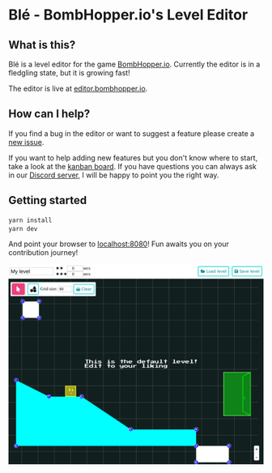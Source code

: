 # Blé - BombHopper.io's Level Editor

## What is this?

Blé is a level editor for the game [BombHopper.io](https://bombhopper.io).
Currently the editor is in a fledgling state, but it is growing fast!

The editor is live at [editor.bombhopper.io](https://editor.bombhopper.io).

## How can I help?

If you find a bug in the editor or want to suggest a feature please create a [new issue](https://github.com/getkey/ble/issues).

If you want to help adding new features but you don't know where to start, take a look at the [kanban board](https://github.com/getkey/ble/projects/1#column-8074585). If you have questions you can always ask in our [Discord server](https://discord.gg/VFGTWnZ), I will be happy to point you the right way.

## Getting started

```sh 
yarn install
yarn dev
```

And point your browser to [localhost:8080](http://localhost:8080)!
Fun awaits you on your contribution journey!

![screenshot of Blé](https://github.com/getkey/ble/raw/master/.github/screenshot.png)
